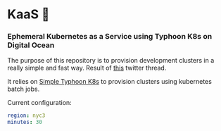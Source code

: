 # KaaS 🧀

### Ephemeral Kubernetes as a Service using Typhoon K8s on Digital Ocean

The purpose of this repository is to provision development clusters in a really simple and fast way. Result of [this](https://twitter.com/errordeveloper/status/1240262848351211520) twitter thread.

It relies on [Simple Typhoon K8s](https://github.com/danacr/simple-typhoon-k8s) to provision clusters using kubernetes batch jobs.

Current configuration:

```yaml
region: nyc3
minutes: 30
```
